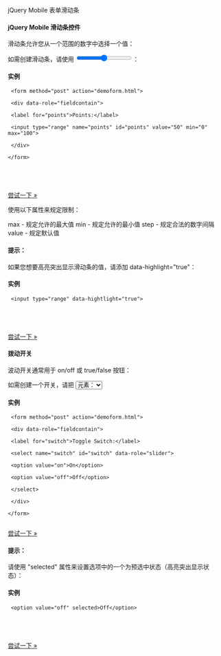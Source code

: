  jQuery Mobile 表单滑动条  

#### jQuery Mobile 滑动条控件

 滑动条允许您从一个范围的数字中选择一个值：

  如需创建滑动条，请使用 <input type="range">：

  
#### 实例

 
```
 <form method="post" action="demoform.html">

 <div data-role="fieldcontain">

 <label for="points">Points:</label>

 <input type="range" name="points" id="points" value="50" min="0" max="100">

 </div>

</form>





```
 

[尝试一下 »](http://www.w3cschool.cc/try/try.php?filename=tryjqmob_forms_slider) 

 使用以下属性来规定限制：

 
max - 规定允许的最大值
 min - 规定允许的最小值
 step - 规定合法的数字间隔
 value - 规定默认值
 


#### 提示：

如果您想要高亮突出显示滑动条的值，请添加 data-highlight="true"：

  
#### 实例

 
```
 <input type="range" data-hightlight="true">





```
 

[尝试一下 »](http://www.w3cschool.cc/try/try.php?filename=tryjqmob_forms_slider_highlight) 

 



#### 拨动开关

 波动开关通常用于 on/off 或 true/false 按钮：

  如需创建一个开关，请把 <select> 元素与 data-role="slider" 一起使用，并添加两个 <option> 元素：

  
#### 实例

 
```
 <form method="post" action="demoform.html">

 <div data-role="fieldcontain">

 <label for="switch">Toggle Switch:</label>

 <select name="switch" id="switch" data-role="slider">

 <option value="on">On</option>

 <option value="off">Off</option>

 </select>

 </div>

</form>


```
 

[尝试一下 »](http://www.w3cschool.cc/try/try.php?filename=tryjqmob_forms_select_switch) 

 

#### 提示：

请使用 "selected" 属性来设置选项中的一个为预选中状态（高亮突出显示状态）：

  
#### 实例

 
```
 <option value="off" selected>Off</option>





```
 

[尝试一下 »](http://www.w3cschool.cc/try/try.php?filename=tryjqmob_forms_select_switch_selected) 

 






